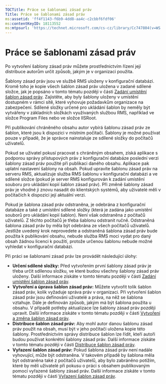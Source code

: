 ```yaml
---
TOCTitle: Práce se šablonami zásad práv
Title: Práce se šablonami zásad práv
ms:assetid: 'ff4f1143-f6b9-4dd8-aa4c-c2cbbf6fdf06'
ms:contentKeyID: 18113552
ms:mtpsurl: 'https://technet.microsoft.com/cs-cz/library/Cc747804(v=WS.10)'
---
```


Práce se šablonami zásad práv
=============================

Po vytvoření šablony zásad práv můžete prostřednictvím řízení její distribuce autorům určit způsob, jakým je v organizaci použita.

Šablony zásad práv jsou ve službě RMS uloženy v konfigurační databázi. Kromě toho je kopie všech šablon zásad práv uložena v zadané sdílené složce, jak je popsáno v tomto tématu později v části [Zadání umístění šablon zásad práv](https://technet.microsoft.com/e1bee46d-33db-424f-ba45-1dcedcb883ab). Zajistěte, aby byly šablony uloženy v umístění dostupném v rámci sítě, které vyhovuje požadavkům organizace na zabezpečení. Sdílené složky určené pro ukládání šablon by neměly být vytvářeny v základních složkách využívaných službou RMS, například ve složce Program Files nebo ve složce IISRoot.

Při publikování chráněného obsahu autor vybírá šablonu zásad práv ze šablon, které jsou k dispozici v místním počítači. Šablony je možné používat pouze v případě, že je správce nainstaluje ze sdílené složky do počítačů uživatelů.

Pokud se uživatel pokusí pracovat s chráněným obsahem, získá aplikace s podporou správy přístupových práv z konfigurační databáze poslední verzi šablony zásad práv použité při publikaci daného obsahu. Aplikace pak uplatní nastavení šablony na obsah. Pokud upravíte šablonu zásad práv na serveru RMS, aktualizuje služba RMS šablonu v konfigurační databázi a ve sdílené složce (pokud je server RMS konfigurován k zadání umístění souboru pro ukládání kopií šablon zásad práv). Při změně šablony zásad práv je vhodné ji znovu nasadit do klientských systémů, aby uživatelé měli v počítačích k dispozici její aktuální verzi.

Pokud je šablona zásad práv odstraněna, je odebrána z konfigurační databáze a také z umístění sdílené složky (která je zadána jako umístění souborů pro ukládání kopií šablon). Není však odstraněna z počítačů uživatelů. Z těchto počítačů je třeba šablonu odstranit ručně. Odstraněná šablona zásad práv by měla být odebrána ze všech počítačů uživatelů. Jestliže uvedený krok neprovedete a odstraněná šablona zásad práv bude použita k publikování obsahu, nebude služba RMS moci vydat pro daný obsah žádnou licenci k použití, protože určenou šablonu nebude možné vyhledat v konfigurační databázi.

Při práci se šablonami zásad práv lze provádět následující úlohy:

-   **Určení sdílené složky:** Před vytvořením první šablony zásad práv je třeba určit sdílenou složku, ve které budou všechny šablony zásad práv uloženy. Další informace získáte v tomto tématu později v části [Zadání umístění šablon zásad práv](https://technet.microsoft.com/e1bee46d-33db-424f-ba45-1dcedcb883ab).
-   **Vytvoření a úprava šablon zásad práv:** Můžete vytvořit tolik šablon zásad práv, kolik vyžaduje správa práv v organizaci. Při vytvoření šablon zásad práv jsou definováni uživatelé a práva, na něž se šablona vztahuje. Dále je definován způsob, jakým má být šablona použita u obsahu. V případě potřeby aktualizace lze šablony zásad práv později upravit. Další informace získáte v tomto tématu později v části [Vytvoření a změna šablon zásad práv](https://technet.microsoft.com/6014176f-ef71-4d29-b3e3-da129c18563d).
-   **Distribuce šablon zásad práv:** Aby mohl autor danou šablonu zásad práv použít na obsah, musí být v jeho počítači uložena kopie této šablony. Prostřednictvím správy distribuce šablon lze řídit, kteří autoři budou používat konkrétní šablony zásad práv. Další informace získáte v tomto tématu později v části [Distribuce šablon zásad práv](https://technet.microsoft.com/ae6fa26f-d744-4ac9-9eb1-728ffab87bfe).
-   **Vyřazení šablon zásad práv:** Pokud šablona zásad práv není nadále vyhovující, může být odstraněna. V takovém případě by šablona měla být odstraněna také z počítačů uživatelů, aby bylo zabráněno potížím, které by měli uživatelé při pokusu o práci s obsahem publikovaným pomocí vyřazené šablony zásad práv. Další informace získáte v tomto tématu později v části [Vyřazení šablon zásad práv](https://technet.microsoft.com/32bf98c7-edda-4507-a4b8-4c11bddd6e60).
